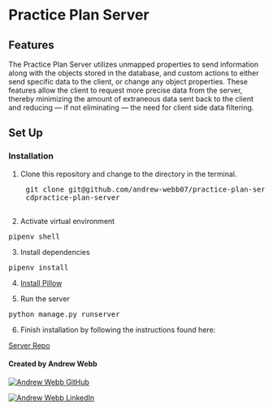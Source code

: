 # Practice Plan Server

## Features

The Practice Plan Server utilizes unmapped properties to send information along with the objects stored in the database, and custom actions to either send specific data to the client, or change any object properties. These features allow the client to request more precise data from the server, thereby minimizing the amount of extraneous data sent back to the client and reducing — if not eliminating — the need for client side data filtering.

## Set Up

### Installation

<ol>
    <li>Clone this repository and change to the directory in the terminal.</li>
</ol>
<div>
    <pre>
    git clone git@github.com/andrew-webb07/practice-plan-server.git
    <span>cd</span>practice-plan-server
    </pre>
</div>
<ol start="2">
    <li>Activate virtual environment</li>
</ol>
<div>
<pre>pipenv shell</pre>
</div>
<ol start="3">
    <li>Install dependencies</li>
</ol>
<div>
    <pre>pipenv install</pre>
</div>
<ol start="4">
<li><a href="https://pillow.readthedocs.io/en/stable/installation.html" rel="nofollow">Install Pillow</a></li>
</ol>
<ol start="5">
    <li>Run the server</li>
</ol>
<div>
    <pre>python manage.py runserver
</pre>
</div>
<ol start="6">
    <li>Finish installation by following the instructions found here:</li>
</ol>
<p>
    <a href="https://github.com/andrew-webb07/practice-plan-client" target="_blank">Server Repo</a>
</p>

#### Created by Andrew Webb

<a href="https://github.com/andrew-webb07/"><img src="https://camo.githubusercontent.com/6aea43d076c7bf00489f1b347caa33fe5c4d84a8af2983804f8702632f2669ec/68747470733a2f2f696d672e736869656c64732e696f2f62616467652f6769746875622532302d2532333132313031312e7376673f267374796c653d666f722d7468652d6261646765266c6f676f3d676974687562266c6f676f436f6c6f723d7768697465" alt="Andrew Webb GitHub" data-canonical-src="https://img.shields.io/badge/github%20-%23121011.svg?&amp;style=for-the-badge&amp;logo=github&amp;logoColor=white" style="max-width: 100%;"></a>

<a href="https://www.linkedin.com/in/andrew-webb07/" rel="nofollow"><img src="https://camo.githubusercontent.com/8bb7c1de40aadb0d8eede2add7716932344b30235088d239831fe0e884de8f82/68747470733a2f2f696d672e736869656c64732e696f2f62616467652f6c696e6b6564696e2532302d2532333030373742352e7376673f267374796c653d666f722d7468652d6261646765266c6f676f3d6c696e6b6564696e266c6f676f436f6c6f723d7768697465" alt="Andrew Webb LinkedIn" data-canonical-src="https://img.shields.io/badge/linkedin%20-%230077B5.svg?&amp;style=for-the-badge&amp;logo=linkedin&amp;logoColor=white" style="max-width: 100%;"></a>
